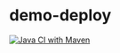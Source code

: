 # demo-deploy

[![Java CI with Maven](https://github.com/threecircle/demo-deploy/actions/workflows/maven.yml/badge.svg)](https://github.com/threecircle/demo-deploy/actions/workflows/maven.yml)

